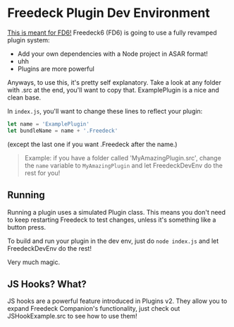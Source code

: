 # Freedeck Plugin Dev Environment

[This is meant for FD6!](https://github.com/Freedeck/6/)
Freedeck6 (FD6) is going to use a fully revamped plugin system:

- Add your own dependencies with a Node project in ASAR format!
- uhh
- Plugins are more powerful

Anyways, to use this, it's pretty self explanatory. Take a look at any folder with .src at the end, you'll want to copy that. ExamplePlugin is a nice and clean base.  

In `index.js`, you'll want to change these lines to reflect your plugin:

```js
let name = 'ExamplePlugin'
let bundleName = name + '.Freedeck'
``` 

(except the last one if you want .Freedeck after the name.)

> Example: if you have a folder called 'MyAmazingPlugin.src', change the `name` variable to `MyAmazingPlugin` and let FreedeckDevEnv do the rest for you!

## Running

Running a plugin uses a simulated Plugin class. This means you don't need to keep restarting Freedeck to test changes, unless it's something like a button press.  

To build and run your plugin in the dev env, just do `node index.js` and let FreedeckDevEnv do the rest!  

Very much magic.

## JS Hooks? What?
JS hooks are a powerful feature introduced in Plugins v2. They allow you to expand Freedeck Companion's functionality, just check out JSHookExample.src to see how to use them!
